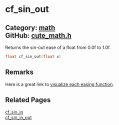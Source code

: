 # cf_sin_out

Category: [math](https://github.com/RandyGaul/cute_framework/blob/master/docs/api_reference?id=math)  
GitHub: [cute_math.h](https://github.com/RandyGaul/cute_framework/blob/master/include/cute_math.h)  
---

Returns the sin-out ease of a float from 0.0f to 1.0f.

```cpp
float cf_sin_out(float x)
```

## Remarks

Here is a great link to [visualize each easing function](https://easings.net/).

## Related Pages

[cf_sin_in](https://github.com/RandyGaul/cute_framework/blob/master/docs/math/cf_sin_in.md)  
[cf_sin_in_out](https://github.com/RandyGaul/cute_framework/blob/master/docs/math/cf_sin_in_out.md)  

